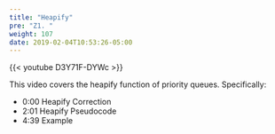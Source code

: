 ```yaml
---
title: "Heapify"
pre: "Z1. "
weight: 107
date: 2019-02-04T10:53:26-05:00
---
```


{{< youtube D3Y71F-DYWc >}}

This video covers the heapify function of priority queues. Specifically:
- 0:00 Heapify Correction
- 2:01 Heapify Pseudocode
- 4:39 Example